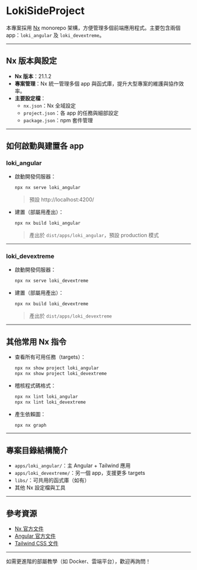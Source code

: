 # LokiSideProject

本專案採用 [Nx](https://nx.dev) monorepo 架構，方便管理多個前端應用程式。主要包含兩個 app：`loki_angular` 及 `loki_devextreme`。

---

## Nx 版本與設定

- **Nx 版本**：21.1.2
- **專案管理**：Nx 統一管理多個 app 與函式庫，提升大型專案的維護與協作效率。
- **主要設定檔**：
  - `nx.json`：Nx 全域設定
  - `project.json`：各 app 的任務與細部設定
  - `package.json`：npm 套件管理

---

## 如何啟動與建置各 app

### loki_angular

- 啟動開發伺服器：
  ```sh
  npx nx serve loki_angular
  ```
  > 預設 http://localhost:4200/

- 建置（部屬用產出）：
  ```sh
  npx nx build loki_angular
  ```
  > 產出於 `dist/apps/loki_angular`，預設 production 模式

---

### loki_devextreme

- 啟動開發伺服器：
  ```sh
  npx nx serve loki_devextreme
  ```

- 建置（部屬用產出）：
  ```sh
  npx nx build loki_devextreme
  ```
  > 產出於 `dist/apps/loki_devextreme`

---

## 其他常用 Nx 指令

- 查看所有可用任務（targets）：
  ```sh
  npx nx show project loki_angular
  npx nx show project loki_devextreme
  ```
- 稽核程式碼格式：
  ```sh
  npx nx lint loki_angular
  npx nx lint loki_devextreme
  ```
- 產生依賴圖：
  ```sh
  npx nx graph
  ```

---

## 專案目錄結構簡介

- `apps/loki_angular/`：主 Angular + Tailwind 應用
- `apps/loki_devextreme/`：另一個 app，支援更多 targets
- `libs/`：可共用的函式庫（如有）
- 其他 Nx 設定檔與工具

---

## 參考資源

- [Nx 官方文件](https://nx.dev)
- [Angular 官方文件](https://angular.io/)
- [Tailwind CSS 文件](https://tailwindcss.com/)

---

如需更進階的部屬教學（如 Docker、雲端平台），歡迎再詢問！
